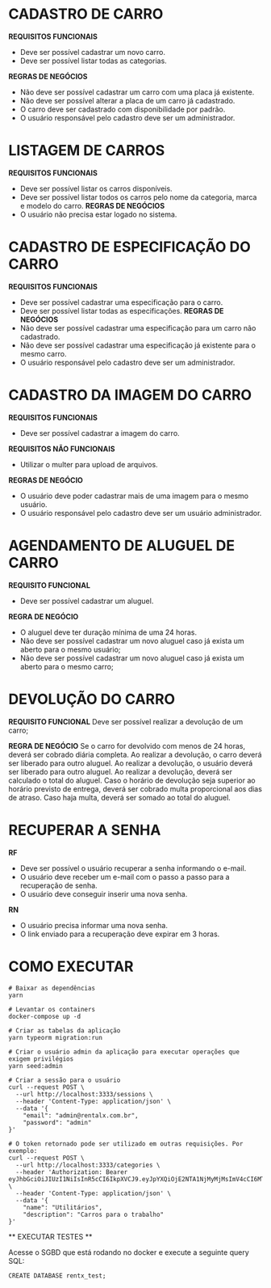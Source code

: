 # CADASTRO DE CARRO

**REQUISITOS FUNCIONAIS**

-   Deve ser possível cadastrar um novo carro.
-   Deve ser possível listar todas as categorias.

**REGRAS DE NEGÓCIOS**

-   Não deve ser possível cadastrar um carro com uma placa já existente.
-   Não deve ser possível alterar a placa de um carro já cadastrado.
-   O carro deve ser cadastrado com disponibilidade por padrão.
-   O usuário responsável pelo cadastro deve ser um administrador.

# LISTAGEM DE CARROS

**REQUISITOS FUNCIONAIS**

-   Deve ser possível listar os carros disponíveis.
-   Deve ser possível listar todos os carros pelo nome da categoria, marca e modelo do carro.
    **REGRAS DE NEGÓCIOS**
-   O usuário não precisa estar logado no sistema.

# CADASTRO DE ESPECIFICAÇÃO DO CARRO

**REQUISITOS FUNCIONAIS**

-   Deve ser possível cadastrar uma especificação para o carro.
-   Deve ser possível listar todas as especificações.
    **REGRAS DE NEGÓCIOS**
-   Não deve ser possível cadastrar uma especificação para um carro não cadastrado.
-   Não deve ser possível cadastrar uma especificação já existente para o mesmo carro.
-   O usuário responsável pelo cadastro deve ser um administrador.

# CADASTRO DA IMAGEM DO CARRO

**REQUISITOS FUNCIONAIS**

-   Deve ser possível cadastrar a imagem do carro.

**REQUISITOS NÃO FUNCIONAIS**

-   Utilizar o multer para upload de arquivos.

**REGRAS DE NEGÓCIO**

-   O usuário deve poder cadastrar mais de uma imagem para o mesmo usuário.
-   O usuário responsável pelo cadastro deve ser um usuário administrador.

# AGENDAMENTO DE ALUGUEL DE CARRO

**REQUISITO FUNCIONAL**

-   Deve ser possível cadastrar um aluguel.

**REGRA DE NEGÓCIO**

-   O aluguel deve ter duração mínima de uma 24 horas.
-   Não deve ser possível cadastrar um novo aluguel caso já exista um aberto para o mesmo usuário;
-   Não deve ser possível cadastrar um novo aluguel caso já exista um aberto para o mesmo carro;

# DEVOLUÇÃO DO CARRO

**REQUISITO FUNCIONAL**
Deve ser possível realizar a devolução de um carro;

**REGRA DE NEGÓCIO**
Se o carro for devolvido com menos de 24 horas, deverá ser cobrado diária completa.
Ao realizar a devolução, o carro deverá ser liberado para outro aluguel.
Ao realizar a devolução, o usuário deverá ser liberado para outro aluguel.
Ao realizar a devolução, deverá ser calculado o total do aluguel.
Caso o horário de devolução seja superior ao horário previsto de entrega, deverá ser cobrado multa proporcional aos dias de atraso.
Caso haja multa, deverá ser somado ao total do aluguel.

# RECUPERAR A SENHA

**RF**
- Deve ser possível o usuário recuperar a senha informando o e-mail.
- O usuário deve receber um e-mail com o passo a passo para a recuperação de senha.
- O usuário deve conseguir inserir uma nova senha.

**RN**
- O usuário precisa informar uma nova senha.
- O link enviado para a recuperação deve expirar em 3 horas.

# COMO EXECUTAR

```
# Baixar as dependências
yarn

# Levantar os containers
docker-compose up -d

# Criar as tabelas da aplicação
yarn typeorm migration:run

# Criar o usuário admin da aplicação para executar operações que exigem privilégios
yarn seed:admin

# Criar a sessão para o usuário
curl --request POST \
  --url http://localhost:3333/sessions \
  --header 'Content-Type: application/json' \
  --data '{
	"email": "admin@rentalx.com.br",
	"password": "admin"
}'

# O token retornado pode ser utilizado em outras requisições. Por exemplo:
curl --request POST \
  --url http://localhost:3333/categories \
  --header 'Authorization: Bearer eyJhbGciOiJIUzI1NiIsInR5cCI6IkpXVCJ9.eyJpYXQiOjE2NTA1NjMyMjMsImV4cCI6MTY1MDY0OTYyMywic3ViIjoiZTE2Y2FmZDUtNTdhZS00MzE2LWFmZTctODdmZDllNTQ2ZWQ4In0.eSojNBUG3IODG_AC236UwTvyiXJfc2ej2GJpeu4y8pM' \
  --header 'Content-Type: application/json' \
  --data '{
	"name": "Utilitários",
	"description": "Carros para o trabalho"
}'

```

** EXECUTAR TESTES **

Acesse o SGBD que está rodando no docker e execute a seguinte query SQL:

```
CREATE DATABASE rentx_test;

```

